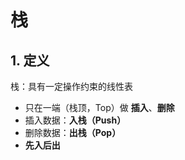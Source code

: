 # 栈

## 1. 定义

栈：具有一定操作约束的线性表

* 只在一端（栈顶，Top）做 **插入**、**删除**
* 插入数据：**入栈（Push）**
* 删除数据：**出栈（Pop）**
* **先入后出**

